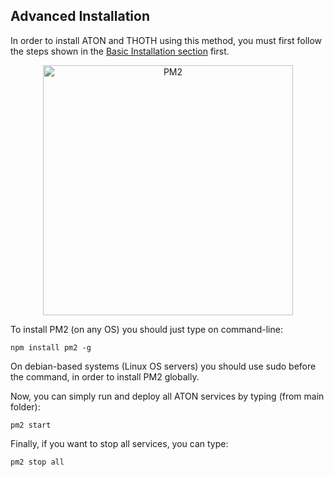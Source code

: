 ## Advanced Installation

In order to install ATON and THOTH using this method, you must first follow the steps shown in the [Basic Installation section](./installation_basic.md) first.

<p align="center">
    <a href = "https://pm2.keymetrics.io/" target="_blank">
        <img src=".../assets/pm2-logo.png" alt="PM2" width="400"/>
    </a>
</p>

To install PM2 (on any OS) you should just type on command-line:

```
npm install pm2 -g
```

On debian-based systems (Linux OS servers) you should use sudo before the command, in order to install PM2 globally.

Now, you can simply run and deploy all ATON services by typing (from main folder):

```
pm2 start
```

Finally, if you want to stop all services, you can type:

```
pm2 stop all
```